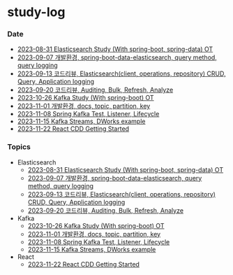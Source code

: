 # study-log

### Date

- [2023-08-31 Elasticsearch Study (With spring-boot, spring-data) OT](./date-log/2023-08-31-Elasticsearch-OT.md)
- [2023-09-07 개발환경, spring-boot-data-elasticsearch, query method, query logging](./date-log/2023-09-07-Elasticsearch-1th.md)
- [2023-09-13 코드리뷰, Elasticsearch(client, operations, repository) CRUD, Query, Application logging](./date-log/2023-09-13-Elasticsearch-2th.md)
- [2023-09-20 코드리뷰, Auditing, Bulk, Refresh, Analyze](./date-log/2023-09-20-Elasticsearch-3th.md)
- [2023-10-26 Kafka Study (With spring-boot) OT](./date-log/2023-10-26-Kafka-OT.md)
- [2023-11-01 개발환경, docs, topic, partition, key](./date-log/2023-11-01-Kafka-1th.md)
- [2023-11-08 Spring Kafka Test, Listener, Lifecycle](./date-log/2023-11-08-Kafka-2th.md)
- [2023-11-15 Kafka Streams, DWorks example](./date-log/2023-11-15-Kafka-3th.md)
- [2023-11-22 React CDD Getting Started](./date-log/2023-11-22-React-1th.md)

### Topics

- Elasticsearch
  - [2023-08-31 Elasticsearch Study (With spring-boot, spring-data) OT](./date-log/2023-08-31-Elasticsearch-OT.md)
  - [2023-09-07 개발환경, spring-boot-data-elasticsearch, query method, query logging](./date-log/2023-09-07-Elasticsearch-1th.md)
  - [2023-09-13 코드리뷰, Elasticsearch(client, operations, repository) CRUD, Query, Application logging](./date-log/2023-09-13-Elasticsearch-2th.md)
  - [2023-09-20 코드리뷰, Auditing, Bulk, Refresh, Analyze](./date-log/2023-09-20-Elasticsearch-3th.md)
- Kafka
  - [2023-10-26 Kafka Study (With spring-boot) OT](./date-log/2023-10-26-Kafka-OT.md)
  - [2023-11-01 개발환경, docs, topic, partition, key](./date-log/2023-11-01-Kafka-1th.md)
  - [2023-11-08 Spring Kafka Test, Listener, Lifecycle](./date-log/2023-11-08-Kafka-2th.md)
  - [2023-11-15 Kafka Streams, DWorks example](./date-log/2023-11-15-Kafka-3th.md)
- React
  - [2023-11-22 React CDD Getting Started](./date-log/2023-11-22-React-1th.md)
